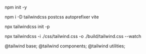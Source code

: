npm init -y

npm i -D tailwindcss postcss autoprefixer vite

npx tailwindcss init -p

npx tailwindcss -i ./css/tailwind.css -o ./build/tailwind.css --watch

@tailwind base;
@tailwind components;
@tailwind utilities;